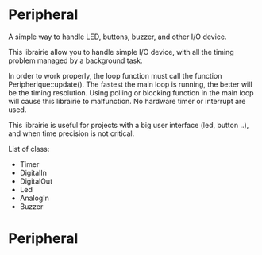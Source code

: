 # Peripheral
A simple way to handle LED, buttons, buzzer, and other I/O device.

This librairie allow you to handle simple I/O device, with all the timing problem managed by a background task.

In order to work properly, the loop function must call the function Peripherique::update(). The fastest the main loop is running,
the better will be the timing resolution. Using polling or blocking function in the main loop will cause this librairie to malfunction.
No hardware timer or interrupt are used.

This librairie is useful for projects with a big user interface (led, button ..), and when time precision is not critical.

List of class:

- Timer
- DigitalIn 
- DigitalOut
- Led 
- AnalogIn
- Buzzer
# Peripheral